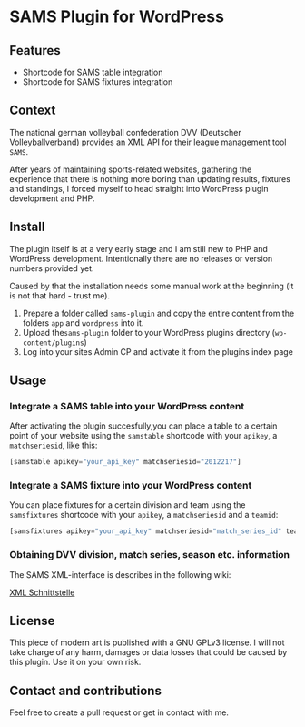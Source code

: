 # SAMS Plugin for WordPress

## Features

* Shortcode for SAMS table integration
* Shortcode for SAMS fixtures integration

## Context

The national german volleyball confederation DVV (Deutscher Volleyballverband) provides an XML API for their league management tool `SAMS`.

After years of maintaining sports-related websites, gathering the experience that there is nothing more boring than updating results, fixtures and standings, I forced myself to head straight into WordPress plugin development and PHP.

## Install

The plugin itself is at a very early stage and I am still new to PHP and WordPress development. Intentionally there are no releases or version numbers provided yet.

Caused by that the installation needs some manual work at the beginning (it is not that hard - trust me).

1. Prepare a folder called `sams-plugin` and copy the entire content from the folders `app` and `wordpress` into it.
1. Upload the`sams-plugin` folder to your WordPress plugins directory (`wp-content/plugins`)
1. Log into your sites Admin CP and activate it from the plugins index page

## Usage

### Integrate a SAMS table into your WordPress content

After activating the plugin succesfully,you can place a table to a certain point of your website using the `samstable` shortcode with your `apikey`, a `matchseriesid`, like this:

``` php
[samstable apikey="your_api_key" matchseriesid="2012217"]
```

### Integrate a SAMS fixture into your WordPress content

You can place fixtures for a certain division and team using the `samsfixtures` shortcode with your `apikey`, a `matchseriesid` and a `teamid`:

``` php
[samsfixtures apikey="your_api_key" matchseriesid="match_series_id" teamid="your_team_id"]
```

### Obtaining DVV division, match series, season etc. information

The SAMS XML-interface is describes in the following wiki:

[XML Schnittstelle](http://wiki.sams-server.de/wiki/XML-Schnittstelle#Spielplan_und_Ergebnisse)

## License

This piece of modern art is published with a GNU GPLv3 license. I will not take charge of any harm, damages or data losses that could be caused by this plugin. Use it on your own risk.

## Contact and contributions

Feel free to create a pull request or get in contact with me.
